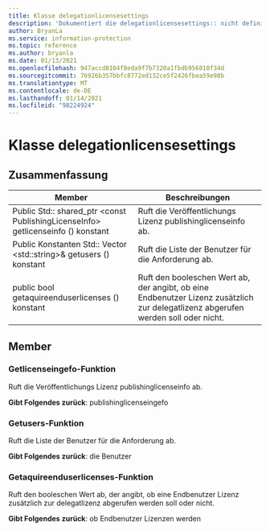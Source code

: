 ```yaml
---
title: Klasse delegationlicensesettings
description: 'Dokumentiert die delegationlicensesettings:: nicht definierte Klasse des MIP-SDKs (Microsoft Information Protection).'
author: BryanLa
ms.service: information-protection
ms.topic: reference
ms.author: bryanla
ms.date: 01/13/2021
ms.openlocfilehash: 947accd8104f8eda9f7b7320a1fbdb956810f34d
ms.sourcegitcommit: 76926b357bbfc8772ed132ce5f2426fbea59e98b
ms.translationtype: MT
ms.contentlocale: de-DE
ms.lasthandoff: 01/14/2021
ms.locfileid: "98224924"
---
```

# <a name="class-delegationlicensesettings"></a>Klasse delegationlicensesettings 
  
## <a name="summary"></a>Zusammenfassung
 Member                        | Beschreibungen                                
--------------------------------|---------------------------------------------
Public Std:: shared_ptr \<const PublishingLicenseInfo\> getlicenseinfo () konstant  |  Ruft die Veröffentlichungs Lizenz publishinglicenseinfo ab.
Public Konstanten Std:: Vector \<std::string\>& getusers () konstant  |  Ruft die Liste der Benutzer für die Anforderung ab.
public bool getaquireenduserlicenses () konstant  |  Ruft den booleschen Wert ab, der angibt, ob eine Endbenutzer Lizenz zusätzlich zur delegatlizenz abgerufen werden soll oder nicht.
  
## <a name="members"></a>Member
  
### <a name="getlicenseinfo-function"></a>Getlicenseingefo-Funktion
Ruft die Veröffentlichungs Lizenz publishinglicenseinfo ab.

  
**Gibt Folgendes zurück**: publishinglicenseingefo
  
### <a name="getusers-function"></a>Getusers-Funktion
Ruft die Liste der Benutzer für die Anforderung ab.

  
**Gibt Folgendes zurück**: die Benutzer
  
### <a name="getaquireenduserlicenses-function"></a>Getaquireenduserlicenses-Funktion
Ruft den booleschen Wert ab, der angibt, ob eine Endbenutzer Lizenz zusätzlich zur delegatlizenz abgerufen werden soll oder nicht.

  
**Gibt Folgendes zurück**: ob Endbenutzer Lizenzen werden